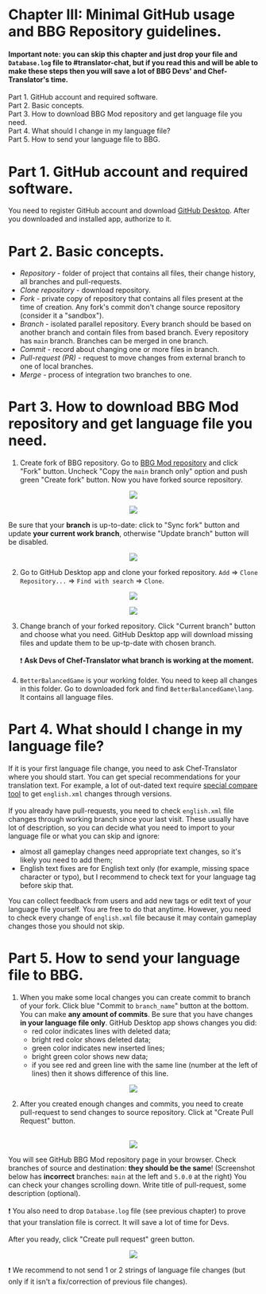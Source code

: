 # Chapter III: Minimal GitHub usage and BBG Repository guidelines.

#### Important note: you can skip this chapter and just drop your file and `Database.log` file to #translator-chat, but if you read this and will be able to make these steps then you will save a lot of BBG Devs' and Chef-Translator's time.

Part 1. GitHub account and required software.<br/>
Part 2. Basic concepts.<br/>
Part 3. How to download BBG Mod repository and get language file you need.<br/>
Part 4. What should I change in my language file?<br/>
Part 5. How to send your language file to BBG.<br/>

# Part 1. GitHub account and required software.
You need to register GitHub account and download [GitHub Desktop](https://desktop.github.com). After you downloaded and installed app, authorize to it.

# Part 2. Basic concepts.
- *Repository* - folder of project that contains all files, their change history, all branches and pull-requests.
- *Clone repository* - download repository.
- *Fork* - private copy of repository that contains all files present at the time of creation. Any fork's commit don't change source repository (consider it a "sandbox").
- *Branch* - isolated parallel repository. Every branch should be based on another branch and contain files from based branch. Every repository has `main` branch. Branches can be merged in one branch.
- *Commit* - record about changing one or more files in branch.
- *Pull-request (PR)* - request to move changes from external branch to one of local branches.
- *Merge* - process of integration two branches to one.

# Part 3. How to download BBG Mod repository and get language file you need.
1. Create fork of BBG repository. Go to [BBG Mod repository](https://github.com/CivilizationVIBetterBalancedGame/BetterBalancedGame) and click "Fork" button. Uncheck "Copy the `main` branch only" option and push green "Create fork" button. Now you have forked source repository.

<p align="center">
  <img src="../images/3-fork-1.png">
</p>

<p align="center">
  <img src="../images/3-fork-2.png">
</p>

Be sure that your **branch** is up-to-date: click to "Sync fork" button and update **your current work branch**, otherwise "Update branch" button will be disabled.

<p align="center">
  <img src="../images/3-fork-3.png">
</p>

2. Go to GitHub Desktop app and clone your forked repository. `Add` => `Clone Repository...` => `Find with search` => `Clone`.

<p align="center">
  <img src="../images/3-github-app-1.png">
</p>

<p align="center">
  <img src="../images/3-github-app-2.png">
</p>

3. Change branch of your forked repository. Click "Current branch" button and choose what you need. GitHub Desktop app will download missing files and update them to be up-tp-date with chosen branch.<br/><br/>
❗ **Ask Devs of Chef-Translator what branch is working at the moment.**<br/><br/>
4. `BetterBalancedGame` is your working folder. You need to keep all changes in this folder. Go to downloaded fork and find `BetterBalancedGame\lang`. It contains all language files.

# Part 4. What should I change in my language file?
If it is your first language file change, you need to ask Chef-Translator where you should start. You can get special recommendations for your translation text. For example, a lot of out-dated text require [special compare tool](https://www.textcompare.org/xml/) to get `english.xml` changes through versions.<br/><br/>
If you already have pull-requests, you need to check `english.xml` file changes through working branch since your last visit. These usually have lot of description, so you can decide what you need to import to your language file or what you can skip and ignore:
- almost all gameplay changes need appropriate text changes, so it's likely you need to add them;
- English text fixes are for English text only (for example, missing space character or typo), but I recommend to check text for your language tag before skip that.

You can collect feedback from users and add new tags or edit text of your language file yourself. You are free to do that anytime. However, you need to check every change of `english.xml` file because it may contain gameplay changes those you should not skip.

# Part 5. How to send your language file to BBG.
1. When you make some local changes you can create commit to branch of your fork. Click blue "Commit to `branch_name`" button at the bottom. You can make **any amount of commits**. Be sure that you have changes **in your language file only**. GitHub Desktop app shows changes you did:
    - red color indicates lines with deleted data;
    - bright red color shows deleted data;
    - green color indicates new inserted lines;
    - bright green color shows new data;
    - if you see red and green line with the same line (number at the left of lines) then it shows difference of this line.

<p align="center">
  <img src="../images/3-github-commit.png">
</p>

2. After you created enough changes and commits, you need to create pull-request to send changes to source repository. Click at "Create Pull Request" button.<br/><br/>

<p align="center">
  <img src="../images/3-github-pull-request-1.png">
</p>

You will see GitHub BBG Mod repository page in your browser. Check branches of source and destination: **they should be the same**! (Screenshot below has **incorrect** branches: `main` at the left and `5.0.0` at the right) You can check your changes scrolling down. Write title of pull-request, some description (optional).<br/><br/>
❗ You also need to drop `Database.log` file (see previous chapter) to prove that your translation file is correct. It will save a lot of time for Devs.<br/><br/>
After you ready, click "Create pull request" green button.

<p align="center">
  <img src="../images/3-github-pull-request-2.png">
</p>

❗ We recommend to not send 1 or 2 strings of language file changes (but only if it isn't a fix/correction of previous file changes).